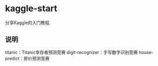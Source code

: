 # kaggle-start

分享Kaggle的入门教程.

## 说明

titanic：Titanic幸存者预测竞赛
digit-recognizer：手写数字识别竞赛
house-predict：房价预测竞赛